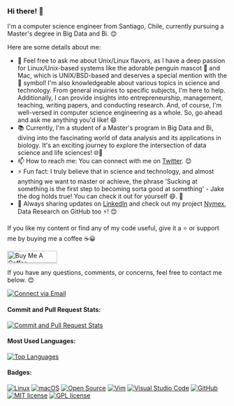 ### Hi there! 👋

I'm a computer science engineer from Santiago, Chile, currently pursuing a Master's degree in Big Data and Bi. 😊

Here are some details about me:

- 💬 Feel free to ask me about Unix/Linux flavors, as I have a deep passion for Linux/Unix-based systems like the adorable penguin mascot 🐧 and Mac, which is UNIX/BSD-based and deserves a special mention with the  symbol! I'm also knowledgeable about various topics in science and technology. From general inquiries to specific subjects, I'm here to help. Additionally, I can provide insights into entrepreneurship, management, teaching, writing papers, and conducting research. And, of course, I'm well-versed in computer science engineering as a whole. So, go ahead and ask me anything you'd like! 😄
- 📚 Currently, I'm a student of a Master's program in Big Data and Bi, diving into the fascinating world of data analysis and its applications in biology. It's an exciting journey to explore the intersection of data science and life sciences! 🌐🧬
- 📫 How to reach me: You can connect with me on [Twitter](https://twitter.com/felipealfonsog). 😊
- ⚡ Fun fact: I truly believe that in science and technology, and almost anything we want to master or achieve, the phrase 'Sucking at something is the first step to becoming sorta good at something' - Jake the dog holds true! You can check it out for yourself 😄. 🐶
- 💼 Always sharing updates on [LinkedIn](https://linkedin.com/in/felipealfonsog) and check out my project [Nymex](https://github.com/Nymex), Data Research on GitHub too ⚡! 😊

If you like my content or find any of my code useful, give it a ⭐️ or support me by buying me a coffee :coffee::grinning:

<a href="https://www.buymeacoffee.com/felipealfonsog" target="_blank"><img src="https://www.buymeacoffee.com/assets/img/custom_images/orange_img.png" alt="Buy Me A Coffee" style="height: 27px !important;width: 114px !important;box-shadow: 0px 3px 2px 0px rgba(190, 190, 190, 0.5) !important;-webkit-box-shadow: 0px 3px 2px 0px rgba(190, 190, 190, 0.5) !important;" ></a>

If you have any questions, comments, or concerns, feel free to contact me below. 😊

<p align="left">
  <a href="mailto:felipe.alfonso.glz@gmail.com"> 
    <img alt="Connect via Email" src="https://img.shields.io/badge/Gmail-c14438?style=flat&logo=Gmail&logoColor=white" />
  </a>
</p>

#### Commit and Pull Request Stats:

[![Commit and Pull Request Stats](https://github-readme-stats.vercel.app/api?username=felipealfonsog&show_icons=true&count_private=true&include_all_commits=true&hide=stars,issues&theme=graywhite)](https://github.com/felipealfonsog)

#### Most Used Languages:

[![Top Languages](https://github-readme-stats.vercel.app/api/top-langs/?username=felipealfonsog&layout=compact&langs_count=10&hide_title=true&custom_title=Top%20Languages&theme=graywhite&hide_border=true&bg_color=00000000&card_width=250)](https://github.com/felipealfonsog)

#### Badges:

[![Linux](https://img.shields.io/badge/Linux-OS-blue?logo=linux&style=for-the-badge)](https://svgshare.com/i/Zhy.svg)
[![macOS](https://img.shields.io/badge/macOS-OS-blue?logo=apple&style=for-the-badge)](https://svgshare.com/i/ZjP.svg)
[![Open Source](https://img.shields.io/badge/Open%20Source-Yes!-blue?logo=github&style=for-the-badge)](https://github.com/Naereen/badges/)
[![Vim](https://img.shields.io/badge/Vim-Editor-019733?logo=vim&style=for-the-badge)](https://www.vim.org/)
[![Visual Studio Code](https://img.shields.io/badge/VS%20Code-Editor-007ACC?logo=visual%20studio%20code&logoColor=ffffff&style=for-the-badge)](https://code.visualstudio.com/)
[![GitHub](https://img.shields.io/badge/GitHub-Repo-181717?logo=github&logoColor=ffffff&style=for-the-badge)](https://github.com/)
[![MIT license](https://img.shields.io/badge/License-MIT-blue.svg?style=for-the-badge)](https://lbesson.mit-license.org/)
[![GPL license](https://img.shields.io/badge/License-GPL-blue.svg?style=for-the-badge)](http://perso.crans.org/besson/LICENSE.html)

